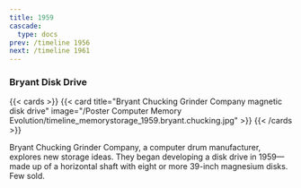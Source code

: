 ```yaml
---
title: 1959
cascade:
  type: docs
prev: /timeline 1956
next: /timeline 1961
---
```

### Bryant Disk Drive

{{< cards >}}
  {{< card title="Bryant Chucking Grinder Company magnetic disk drive" image="/Poster Computer Memory Evolution/timeline_memorystorage_1959.bryant.chucking.jpg" >}}
{{< /cards >}}

Bryant Chucking Grinder Company, a computer drum manufacturer, explores new storage ideas. They began developing a disk drive in 1959—made up of a horizontal shaft with eight or more 39-inch magnesium disks. Few sold.
